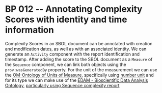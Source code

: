 # BP 012 -- Annotating Complexity Scores with identity and time information

Complexity Scores in an SBOL document can be annotated with creation and modification dates, as well as with an associated identity.
We can generate an `Activity` component with the report identification and timestamp.
After adding the score to the SBOL document as a `Measure` of the `Sequence` component, we can link both objects using the `prov:wasGeneratedBy` property.
For the unit of the measurement we can use the [OM-Ontology of Units of Measure](http://www.ontology-of-units-of-measure.org), specifically using [number unit](http://www.ontology-of-units-of-measure.org/resource/om-2/NumberUnit) and for its type we can make use of the [EDAM - Bioscientific Data Analysis Ontology](https://bioportal.bioontology.org/ontologies/EDAM), [particularly using Sequence complexity report](https://bioportal.bioontology.org/ontologies/EDAM/?p=classes&conceptid=http%3A%2F%2Fedamontology.org%2Fdata_1259)


